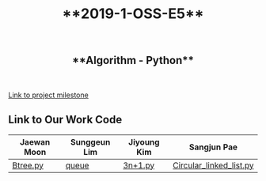 <center> <h1> **2019-1-OSS-E5** </h1> </center> <br>
<center> <h2> **Algorithm - Python** </h2> </center> <br>

[Link to project milestone](https://github.com/19-1-skku-oss/2019-1-OSS-E5/wiki/Project-Milestone)

## Link to Our Work Code

| Jaewan Moon | Sunggeun Lim | Jiyoung Kim | Sangjun Pae |
|---|---|---|---|
|[Btree.py](https://github.com/19-1-skku-oss/2019-1-OSS-E5/blob/master/BTree.py)|[queue](https://github.com/19-1-skku-oss/2019-1-OSS-E5/blob/master/Python/data_structures/queue)|[3n+1.py](https://github.com/19-1-skku-oss/2019-1-OSS-E5/blob/master/Python/maths_revised/3n%2B1.py)|[Circular_linked_list.py](https://github.com/19-1-skku-oss/2019-1-OSS-E5/blob/master/Python/data_structures/linked_list/Circular_linked_list.py)
